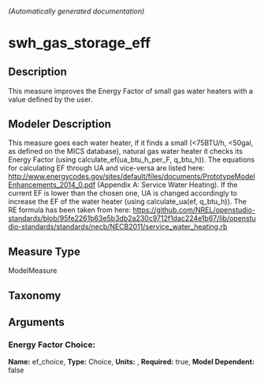 

###### (Automatically generated documentation)

# swh_gas_storage_eff

## Description
This measure improves the Energy Factor of small gas water heaters with a value defined by the user.

## Modeler Description
This measure goes each water heater, if it finds a small (<75BTU/h, <50gal, as defined on the MICS database), natural gas water heater it checks its Energy Factor (using calculate_ef(ua_btu_h_per_F, q_btu_h)).
            The equations for calculating EF through UA and vice-versa are listed here:
            http://www.energycodes.gov/sites/default/files/documents/PrototypeModelEnhancements_2014_0.pdf (Appendix A: Service Water Heating).
            If the current EF is lower than the chosen one, UA is changed accordingly to increase the EF of the water heater (using calculate_ua(ef, q_btu_h)).
            The RE formula has been taken from here:
            https://github.com/NREL/openstudio-standards/blob/95fe2261b63e5b3db2a230c9712f1dac224e1b67/lib/openstudio-standards/standards/necb/NECB2011/service_water_heating.rb 

## Measure Type
ModelMeasure

## Taxonomy


## Arguments


### Energy Factor Choice:

**Name:** ef_choice,
**Type:** Choice,
**Units:** ,
**Required:** true,
**Model Dependent:** false




